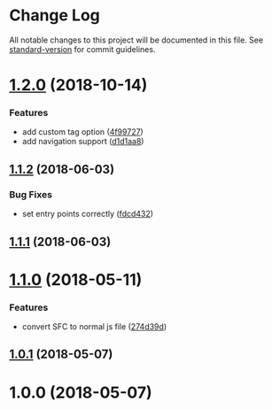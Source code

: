 # Change Log

All notable changes to this project will be documented in this file. See [standard-version](https://github.com/conventional-changelog/standard-version) for commit guidelines.

<a name="1.2.0"></a>
# [1.2.0](https://github.com/Developmint/vue-next-level-scroll/compare/v1.1.2...v1.2.0) (2018-10-14)


### Features

* add custom tag option ([4f99727](https://github.com/Developmint/vue-next-level-scroll/commit/4f99727))
* add navigation support ([d1d1aa8](https://github.com/Developmint/vue-next-level-scroll/commit/d1d1aa8))



<a name="1.1.2"></a>
## [1.1.2](https://github.com/Developmint/vue-next-level-scroll/compare/v1.1.1...v1.1.2) (2018-06-03)


### Bug Fixes

* set entry points correctly ([fdcd432](https://github.com/Developmint/vue-next-level-scroll/commit/fdcd432))



<a name="1.1.1"></a>
## [1.1.1](https://github.com/Developmint/vue-next-level-scroll/compare/v1.1.0...v1.1.1) (2018-06-03)



<a name="1.1.0"></a>
# [1.1.0](https://github.com/Developmint/vue-next-level-scroll/compare/v1.0.1...v1.1.0) (2018-05-11)


### Features

* convert SFC to normal js file ([274d39d](https://github.com/Developmint/vue-next-level-scroll/commit/274d39d))



<a name="1.0.1"></a>
## [1.0.1](https://github.com/Developmint/vue-next-level-scroll/compare/v1.0.0...v1.0.1) (2018-05-07)



<a name="1.0.0"></a>
# 1.0.0 (2018-05-07)
